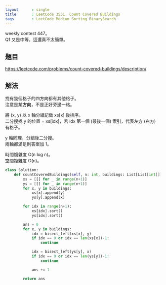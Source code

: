 ```yaml
---
layout      : single
title       : LeetCode 3531. Count Covered Buildings
tags        : LeetCode Medium Sorting BinarySearch
---
```

weekly contest 447。  
Q1 又是中等，這還真不太簡單。  

## 題目

<https://leetcode.com/problems/count-covered-buildings/description/>

## 解法

找有幾個格子的四方向都有其他格子。  
注意是某**方向**，不是正好旁邊一格。  

將 (x, y) 以 x 軸分組記做 xs[x] 後排序。  
二分搜找 y 的位置 = xs[idx]，若 idx 第一個 (最後一個) 索引，代表左方 (右方) 有格子。  

y 軸同理，分組後二分搜。  
兩軸都滿足則答案加 1。  

時間複雜度 O(n log n)。  
空間複雜度 O(n)。  

```python
class Solution:
    def countCoveredBuildings(self, n: int, buildings: List[List[int]]) -> int:
        xs = [[] for _ in range(n+1)]
        ys = [[] for _ in range(n+1)]
        for x, y in buildings:
            xs[x].append(y)
            ys[y].append(x)

        for idx in range(n+1):
            xs[idx].sort()
            ys[idx].sort()

        ans = 0
        for x, y in buildings:
            idx = bisect_left(xs[x], y)
            if idx == 0 or idx == len(xs[x])-1:
                continue

            idx = bisect_left(ys[y], x)
            if idx == 0 or idx == len(ys[y])-1:
                continue

            ans += 1

        return ans
```
